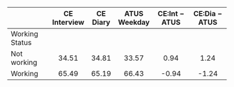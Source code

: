 
|                      | CE<br>Interview |  CE<br>Diary | ATUS<br>Weekday | CE:Int &minus; ATUS | CE:Dia &minus; ATUS |
| -------------------- | :----------: | :----------: | :----------: | :----------: | :----------: |
| Working Status       |              |              |              |              |              |
| Not working          |        34.51 |        34.81 |        33.57 |         0.94 |         1.24 |
| Working              |        65.49 |        65.19 |        66.43 |        -0.94 |        -1.24 |

